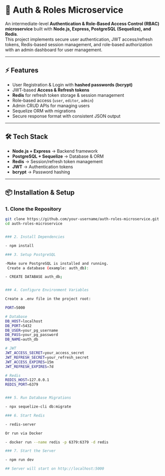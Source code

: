 # 🔐 Auth & Roles Microservice

An intermediate-level **Authentication & Role-Based Access Control (RBAC) microservice** built with **Node.js, Express, PostgreSQL (Sequelize), and Redis**.  
This project implements secure user authentication, JWT access/refresh tokens, Redis-based session management, and role-based authorization with an admin dashboard for user management.

---

## ⚡ Features
- User Registration & Login with **hashed passwords (bcrypt)**
- JWT-based **Access & Refresh tokens**
- **Redis** for refresh token storage & session management
- Role-based access (`user`, `editor`, `admin`)
- Admin CRUD APIs for managing users
- Sequelize ORM with migrations
- Secure response format with consistent JSON output

---

## 🛠 Tech Stack
- **Node.js + Express** → Backend framework
- **PostgreSQL + Sequelize** → Database & ORM
- **Redis** → Session/refresh token management
- **JWT** → Authentication tokens
- **bcrypt** → Password hashing

---

## 📦 Installation & Setup

### 1. Clone the Repository
```bash
git clone https://github.com/your-username/auth-roles-microservice.git
cd auth-roles-microservice


### 2. Install Dependencies

- npm install

### 3. Setup PostgreSQL

-Make sure PostgreSQL is installed and running.
 Create a database (example: auth_db):

- CREATE DATABASE auth_db;


### 4. Configure Environment Variables

Create a .env file in the project root:

PORT=5000

# Database
DB_HOST=localhost
DB_PORT=5432
DB_USER=your_pg_username
DB_PASS=your_pg_password
DB_NAME=auth_db

# JWT
JWT_ACCESS_SECRET=your_access_secret
JWT_REFRESH_SECRET=your_refresh_secret
JWT_ACCESS_EXPIRES=15m
JWT_REFRESH_EXPIRES=7d

# Redis
REDIS_HOST=127.0.0.1
REDIS_PORT=6379


### 5. Run Database Migrations

- npx sequelize-cli db:migrate

### 6. Start Redis

- redis-server

Or run via Docker

- docker run --name redis -p 6379:6379 -d redis

### 7. Start the Server

- npm run dev

## Server will start on http://localhost:5000